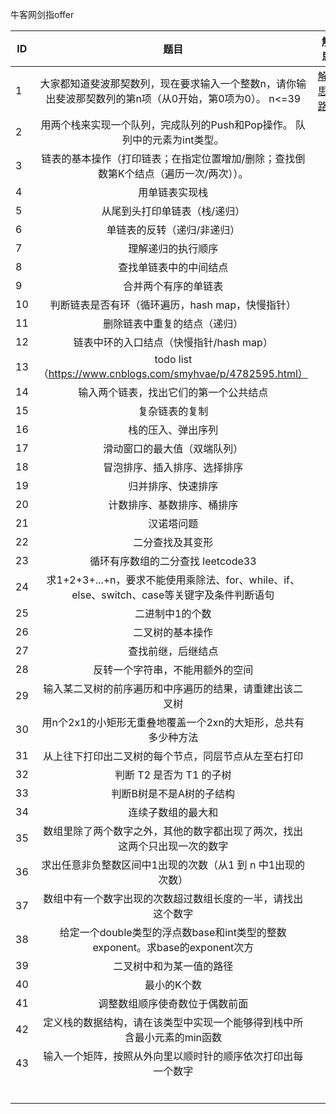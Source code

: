 牛客网剑指offer

| ID   |                             题目                             | 解题思路                                                     |
| ---- | :----------------------------------------------------------: | ------------------------------------------------------------ |
| 1    | 大家都知道斐波那契数列，现在要求输入一个整数n，请你输出斐波那契数列的第n项（从0开始，第0项为0）。 n<=39 | [解题思路.md](https://github.com/chenggang0815/algo/blob/master/src/com/%E5%89%91%E6%8C%87offer/_030_%E7%9F%A9%E5%BD%A2%E8%A6%86%E7%9B%96/%E8%A7%A3%E9%A2%98%E6%80%9D%E8%B7%AF.md) |
| 2    | 用两个栈来实现一个队列，完成队列的Push和Pop操作。 队列中的元素为int类型。 |                                                              |
| 3    | 链表的基本操作（打印链表；在指定位置增加/删除；查找倒数第K个结点（遍历一次/两次））。 |                                                              |
| 4    |                        用单链表实现栈                        |                                                              |
| 5    |                从尾到头打印单链表（栈/递归）                 |                                                              |
| 6    |                 单链表的反转（递归/非递归）                  |                                                              |
| 7    |                      理解递归的执行顺序                      |                                                              |
| 8    |                    查找单链表中的中间结点                    |                                                              |
| 9    |                     合并两个有序的单链表                     |                                                              |
| 10   |       判断链表是否有环（循环遍历，hash map，快慢指针）       |                                                              |
| 11   |                 删除链表中重复的结点（递归）                 |                                                              |
| 12   |           链表中环的入口结点（快慢指针/hash map）            |                                                              |
| 13   | todo list（https://www.cnblogs.com/smyhvae/p/4782595.html）  |                                                              |
| 14   |            输入两个链表，找出它们的第一个公共结点            |                                                              |
| 15   |                        复杂链表的复制                        |                                                              |
| 16   |                      栈的压入、弹出序列                      |                                                              |
| 17   |                 滑动窗口的最大值（双端队列）                 |                                                              |
| 18   |                 冒泡排序、插入排序、选择排序                 |                                                              |
| 19   |                      归并排序、快速排序                      |                                                              |
| 20   |                  计数排序、基数排序、桶排序                  |                                                              |
| 21   |                          汉诺塔问题                          |                                                              |
| 22   |                       二分查找及其变形                       |                                                              |
| 23   |              循环有序数组的二分查找 leetcode33               |                                                              |
| 24   | 求1+2+3+...+n，要求不能使用乘除法、for、while、if、else、switch、case等关键字及条件判断语句 |                                                              |
| 25   |                       二进制中1的个数                        |                                                              |
| 26   |                       二叉树的基本操作                       |                                                              |
| 27   |                      查找前继，后继结点                      |                                                              |
| 28   |               反转一个字符串，不能用额外的空间               |                                                              |
| 29   |   输入某二叉树的前序遍历和中序遍历的结果，请重建出该二叉树   |                                                              |
| 30   | 用n个2x1的小矩形无重叠地覆盖一个2xn的大矩形，总共有多少种方法 |                                                              |
| 31   |     从上往下打印出二叉树的每个节点，同层节点从左至右打印     |                                                              |
| 32   |                   判断 T2 是否为 T1 的子树                   |                                                              |
| 33   |                   判断B树是不是A树的子结构                   |                                                              |
| 34   |                      连续子数组的最大和                      |                                                              |
| 35   | 数组里除了两个数字之外，其他的数字都出现了两次，找出这两个只出现一次的数字 |                                                              |
| 36   | 求出任意非负整数区间中1出现的次数（从1 到 n 中1出现的次数）  |                                                              |
| 37   | 数组中有一个数字出现的次数超过数组长度的一半，请找出这个数字 |                                                              |
| 38   | 给定一个double类型的浮点数base和int类型的整数exponent。求base的exponent次方 |                                                              |
| 39   |                   二叉树中和为某一值的路径                   |                                                              |
| 40   |                         最小的K个数                          |                                                              |
| 41   |                调整数组顺序使奇数位于偶数前面                |                                                              |
| 42   | 定义栈的数据结构，请在该类型中实现一个能够得到栈中所含最小元素的min函数 |                                                              |
| 43   | 输入一个矩阵，按照从外向里以顺时针的顺序依次打印出每一个数字 |                                                              |
|      |                                                              |                                                              |
|      |                                                              |                                                              |
|      |                                                              |                                                              |
|      |                                                              |                                                              |
|      |                                                              |                                                              |
|      |                                                              |                                                              |



